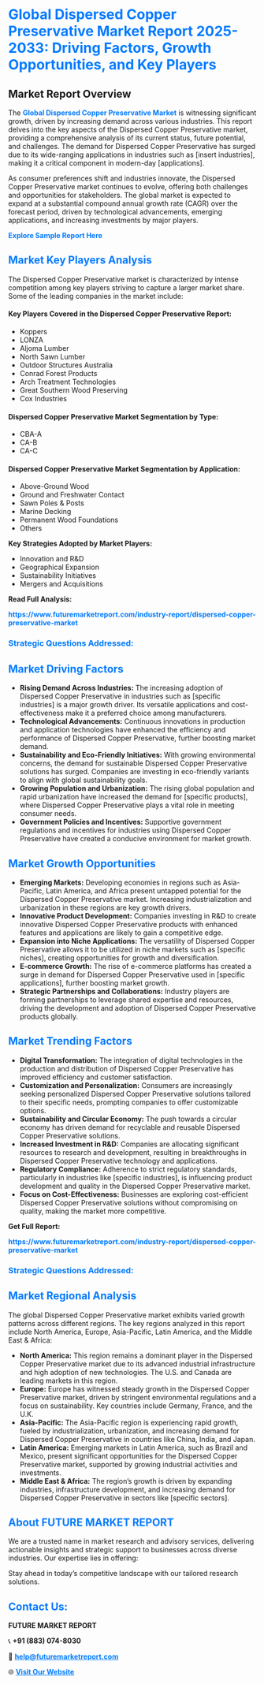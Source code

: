 <h1 style="color: #007BFF;">Global Dispersed Copper Preservative Market Report 2025-2033: Driving Factors, Growth Opportunities, and Key Players</h1>

<section id="overview">
<h2>Market Report Overview</h2>
<p>The <a href="https://www.futuremarketreport.com/industry-report/dispersed-copper-preservative-market" style="color: #007BFF; text-decoration: none;"><strong>Global Dispersed Copper Preservative Market</strong></a> is witnessing significant growth, driven by increasing demand across various industries. This report delves into the key aspects of the Dispersed Copper Preservative market, providing a comprehensive analysis of its current status, future potential, and challenges. The demand for Dispersed Copper Preservative has surged due to its wide-ranging applications in industries such as [insert industries], making it a critical component in modern-day [applications].</p>
<p>As consumer preferences shift and industries innovate, the Dispersed Copper Preservative market continues to evolve, offering both challenges and opportunities for stakeholders. The global market is expected to expand at a substantial compound annual growth rate (CAGR) over the forecast period, driven by technological advancements, emerging applications, and increasing investments by major players.</p>
</section>

<section id="overview">
<p><a href="https://www.futuremarketreport.com/request-sample/reportId=102772" style="color: #007BFF; text-decoration: none;"><strong>Explore Sample Report Here</strong></a></p>
</section>

<section id="key-players">
<h2 style="color: #007BFF;">Market Key Players Analysis</h2>
<p>The Dispersed Copper Preservative market is characterized by intense competition among key players striving to capture a larger market share. Some of the leading companies in the market include:</p>
<h4>Key Players Covered in the Dispersed Copper Preservative Report:</h4>
<ul><li>Koppers</li><li>LONZA</li><li>Aljoma Lumber</li><li>North Sawn Lumber</li><li>Outdoor Structures Australia</li><li>Conrad Forest Products</li><li>Arch Treatment Technologies</li><li>Great Southern Wood Preserving</li><li>Cox Industries</li></ul>
<h4>Dispersed Copper Preservative Market Segmentation by Type:</h4>
<ul><li>CBA-A</li><li>CA-B</li><li>CA-C</li></ul>

<h4>Dispersed Copper Preservative Market Segmentation by Application:</h4>
<ul><li>Above-Ground Wood</li><li>Ground and Freshwater Contact</li><li>Sawn Poles &amp; Posts</li><li>Marine Decking</li><li>Permanent Wood Foundations</li><li>Others</li></ul>
<p><strong>Key Strategies Adopted by Market Players:</strong></p>
<ul>
<li>Innovation and R&D</li>
<li>Geographical Expansion</li>
<li>Sustainability Initiatives</li>
<li>Mergers and Acquisitions</li>
</ul>
</section>

<section>
<p><strong>Read Full Analysis: </strong></p><a href="https://www.futuremarketreport.com/industry-report/dispersed-copper-preservative-market" style="color: #007BFF; text-decoration: none;"><strong>https://www.futuremarketreport.com/industry-report/dispersed-copper-preservative-market</strong></a>
<h3 style="color: #007BFF;">Strategic Questions Addressed:</h3>
</section>

<section id="driving-factors">
<h2 style="color: #007BFF;">Market Driving Factors</h2>
<ul>
<li><strong>Rising Demand Across Industries:</strong> The increasing adoption of Dispersed Copper Preservative in industries such as [specific industries] is a major growth driver. Its versatile applications and cost-effectiveness make it a preferred choice among manufacturers.</li>
<li><strong>Technological Advancements:</strong> Continuous innovations in production and application technologies have enhanced the efficiency and performance of Dispersed Copper Preservative, further boosting market demand.</li>
<li><strong>Sustainability and Eco-Friendly Initiatives:</strong> With growing environmental concerns, the demand for sustainable Dispersed Copper Preservative solutions has surged. Companies are investing in eco-friendly variants to align with global sustainability goals.</li>
<li><strong>Growing Population and Urbanization:</strong> The rising global population and rapid urbanization have increased the demand for [specific products], where Dispersed Copper Preservative plays a vital role in meeting consumer needs.</li>
<li><strong>Government Policies and Incentives:</strong> Supportive government regulations and incentives for industries using Dispersed Copper Preservative have created a conducive environment for market growth.</li>
</ul>
</section>

<section id="growth-opportunities">
<h2 style="color: #007BFF;">Market Growth Opportunities</h2>
<ul>
<li><strong>Emerging Markets:</strong> Developing economies in regions such as Asia-Pacific, Latin America, and Africa present untapped potential for the Dispersed Copper Preservative market. Increasing industrialization and urbanization in these regions are key growth drivers.</li>
<li><strong>Innovative Product Development:</strong> Companies investing in R&D to create innovative Dispersed Copper Preservative products with enhanced features and applications are likely to gain a competitive edge.</li>
<li><strong>Expansion into Niche Applications:</strong> The versatility of Dispersed Copper Preservative allows it to be utilized in niche markets such as [specific niches], creating opportunities for growth and diversification.</li>
<li><strong>E-commerce Growth:</strong> The rise of e-commerce platforms has created a surge in demand for Dispersed Copper Preservative used in [specific applications], further boosting market growth.</li>
<li><strong>Strategic Partnerships and Collaborations:</strong> Industry players are forming partnerships to leverage shared expertise and resources, driving the development and adoption of Dispersed Copper Preservative products globally.</li>
</ul>
</section>

<section id="trending-factors">
<h2 style="color: #007BFF;">Market Trending Factors</h2>
<ul>
<li><strong>Digital Transformation:</strong> The integration of digital technologies in the production and distribution of Dispersed Copper Preservative has improved efficiency and customer satisfaction.</li>
<li><strong>Customization and Personalization:</strong> Consumers are increasingly seeking personalized Dispersed Copper Preservative solutions tailored to their specific needs, prompting companies to offer customizable options.</li>
<li><strong>Sustainability and Circular Economy:</strong> The push towards a circular economy has driven demand for recyclable and reusable Dispersed Copper Preservative solutions.</li>
<li><strong>Increased Investment in R&D:</strong> Companies are allocating significant resources to research and development, resulting in breakthroughs in Dispersed Copper Preservative technology and applications.</li>
<li><strong>Regulatory Compliance:</strong> Adherence to strict regulatory standards, particularly in industries like [specific industries], is influencing product development and quality in the Dispersed Copper Preservative market.</li>
<li><strong>Focus on Cost-Effectiveness:</strong> Businesses are exploring cost-efficient Dispersed Copper Preservative solutions without compromising on quality, making the market more competitive.</li>
</ul>
</section>

<section>
<p><strong>Get Full Report: </strong></p><a href="https://www.futuremarketreport.com/industry-report/dispersed-copper-preservative-market" style="color: #007BFF; text-decoration: none;"><strong>https://www.futuremarketreport.com/industry-report/dispersed-copper-preservative-market</strong></a>
<h3 style="color: #007BFF;">Strategic Questions Addressed:</h3>
</section>


<section id="regional-analysis">
<h2 style="color: #007BFF;">Market Regional Analysis</h2>
<p>The global Dispersed Copper Preservative market exhibits varied growth patterns across different regions. The key regions analyzed in this report include North America, Europe, Asia-Pacific, Latin America, and the Middle East & Africa:</p>
<ul>
<li><strong>North America:</strong> This region remains a dominant player in the Dispersed Copper Preservative market due to its advanced industrial infrastructure and high adoption of new technologies. The U.S. and Canada are leading markets in this region.</li>
<li><strong>Europe:</strong> Europe has witnessed steady growth in the Dispersed Copper Preservative market, driven by stringent environmental regulations and a focus on sustainability. Key countries include Germany, France, and the U.K.</li>
<li><strong>Asia-Pacific:</strong> The Asia-Pacific region is experiencing rapid growth, fueled by industrialization, urbanization, and increasing demand for Dispersed Copper Preservative in countries like China, India, and Japan.</li>
<li><strong>Latin America:</strong> Emerging markets in Latin America, such as Brazil and Mexico, present significant opportunities for the Dispersed Copper Preservative market, supported by growing industrial activities and investments.</li>
<li><strong>Middle East & Africa:</strong> The region’s growth is driven by expanding industries, infrastructure development, and increasing demand for Dispersed Copper Preservative in sectors like [specific sectors].</li>
</ul>
</section>

<footer>
<h2 style="color: #007BFF;">About FUTURE MARKET REPORT</h2>
<p>We are a trusted name in market research and advisory services, delivering actionable insights and strategic support to businesses across diverse industries. Our expertise lies in offering:</p>

<p>Stay ahead in today’s competitive landscape with our tailored research solutions.</p>

<h2 style="color: #007BFF;">Contact Us:</h2>
<p><strong>FUTURE MARKET REPORT</strong></p>
<p>📞 <strong>+91 (883) 074-8030</strong></p>
<p>📧 <strong><a href="mailto:help@futuremarketreport.com" style="color: #007BFF;">help@futuremarketreport.com</a></strong></p>
<p>🌐 <strong><a href="https://www.futuremarketreport.com/" style="color: #007BFF;">Visit Our Website</a></strong></p>
</footer>